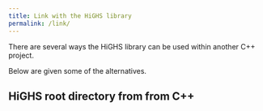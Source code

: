 ```yaml
---
title: Link with the HiGHS library
permalink: /link/
---
```


There are several ways the HiGHS library can be used within another C++ project. 

Below are given some of the alternatives.

## HiGHS root directory from from C++


##